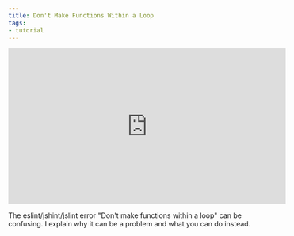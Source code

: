 ```yaml
---
title: Don't Make Functions Within a Loop
tags:
- tutorial
---
```


<iframe width="560" height="315" src="https://www.youtube.com/embed/Nqfs14iu_us" frameborder="0" allowfullscreen></iframe>

The eslint/jshint/jslint error "Don't make functions within a loop" can be confusing. I explain why it can be a problem and what you can do instead.
